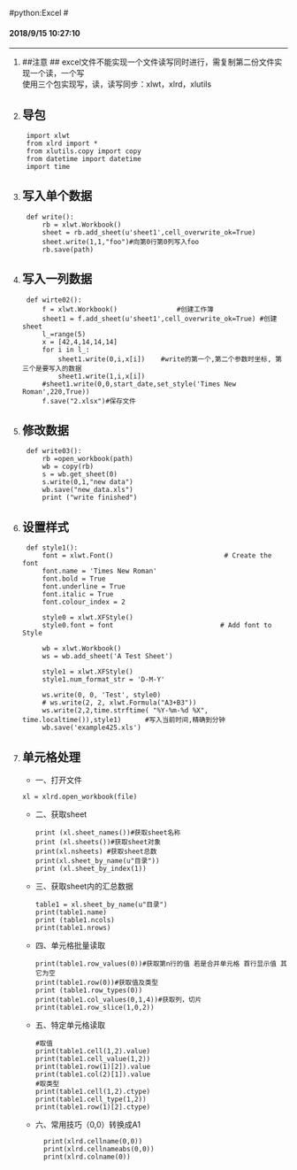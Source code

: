 #python:Excel #

#### 2018/9/15 10:27:10    ####
----------


1. ##注意 ##
	excel文件不能实现一个文件读写同时进行，需复制第二份文件实现一个读，一个写  
	使用三个包实现写，读，读写同步：xlwt，xlrd，xlutils  

1. ## 导包 ##
    	import xlwt
    	from xlrd import *
    	from xlutils.copy import copy
    	from datetime import datetime
    	import time




1. ## 写入单个数据 ##

    	def write():
	    	rb = xlwt.Workbook()
	    	sheet = rb.add_sheet(u'sheet1',cell_overwrite_ok=True)
	    	sheet.write(1,1,"foo")#向第0行第0列写入foo
	    	rb.save(path)




1. ## 写入一列数据 ##
		def wirte02():
		    f = xlwt.Workbook()               #创建工作簿
		    sheet1 = f.add_sheet(u'sheet1',cell_overwrite_ok=True) #创建sheet
		    l_=range(5)
		    x = [42,4,14,14,14]
		    for i in l_:
		        sheet1.write(0,i,x[i])    #write的第一个,第二个参数时坐标, 第三个是要写入的数据
		        sheet1.write(1,i,x[i])
		    #sheet1.write(0,0,start_date,set_style('Times New Roman',220,True))
		    f.save("2.xlsx")#保存文件



1. ## 修改数据 ##
		def write03():
		    rb =open_workbook(path)
		    wb = copy(rb)
		    s = wb.get_sheet(0)
		    s.write(0,1,"new data")
		    wb.save("new_data.xls")
		    print ("write finished")



1. ## 设置样式 ##
		def style1():
		    font = xlwt.Font()                            # Create the font
		    font.name = 'Times New Roman'
		    font.bold = True
		    font.underline = True
		    font.italic = True
		    font.colour_index = 2
		
		    style0 = xlwt.XFStyle()
		    style0.font = font                           # Add font to Style
		
		    wb = xlwt.Workbook()
		    ws = wb.add_sheet('A Test Sheet')
		
		    style1 = xlwt.XFStyle()
		    style1.num_format_str = 'D-M-Y'
		
		    ws.write(0, 0, 'Test', style0)
		    # ws.write(2, 2, xlwt.Formula("A3+B3"))
		    ws.write(2,2,time.strftime( "%Y-%m-%d %X", time.localtime()),style1)      #写入当前时间,精确到分钟
		    wb.save('example425.xls')

1. ## 单元格处理 ##
	

	* 一、打开文件  

	`xl = xlrd.open_workbook(file)` 
	
	* 	二、获取sheet  

			print (xl.sheet_names())#获取sheet名称
			print (xl.sheets())#获取sheet对象
			print(xl.nsheets) #获取sheet总数
			print(xl.sheet_by_name(u"目录"))
			print (xl.sheet_by_index(1))
	
	* 	三、获取sheet内的汇总数据  
	
			table1 = xl.sheet_by_name(u"目录")
			print(table1.name)
			print (table1.ncols)
			print(table1.nrows)
	
	* 	四、单元格批量读取  
 	
			print(table1.row_values(0))#获取第n行的值 若是合并单元格 首行显示值 其它为空
			print(table1.row(0))#获取值及类型
			print (table1.row_types(0))
			print(table1.col_values(0,1,4))#获取列，切片
			print(table1.row_slice(1,0,2))
	
	* 	五、特定单元格读取  

		    #取值
    		print(table1.cell(1,2).value)
    		print(table1.cell_value(1,2))
    		print(table1.row(1)[2]).value
    		print(table1.col(2)[1]).value
    		#取类型
    		print(table1.cell(1,2).ctype)
    		print(table1.cell_type(1,2))
    		print(table1.row(1)[2].ctype)
	



	* 六、常用技巧（0,0）转换成A1  

		    print(xlrd.cellname(0,0))
	    	print(xlrd.cellnameabs(0,0))
	    	print(xlrd.colname(0))